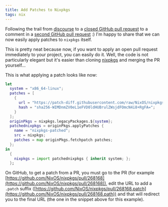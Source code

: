 ```yaml
---
title: Add Patches to Nixpkgs
tags: nix
---
```


Following the trail from [discourse][1] to a [closed GitHub pull request][2] to a comment in a
[second GitHub pull request][3] :) I'm happy to share that we can now easily apply patches to
`nixpkgs` itself.

[1]: https://discourse.nixos.org/t/support-patching-nixpkgs/2737
[2]: https://github.com/NixOS/nixpkgs/pull/59990#issuecomment-1128274552
[3]: https://github.com/NixOS/nixpkgs/pull/142273#issuecomment-948225922

This is pretty neat because now, if you want to apply an open pull request immediately to your
project, you can easily do it. Well, the code is not particularly elegant but it's easier than
cloning [nixpkgs][4] and merging the PR yourself...

[4]: https://github.com/NixOS/nixpkgs

This is what applying a patch looks like now:

```nix
let
  system = "x86_64-linux";
  patches = [
    {
      url = "https://patch-diff.githubusercontent.com/raw/NixOS/nixpkgs/pull/268168.patch";
      hash = "sha256-WIMDnmZV0eL1eFVD0ldHUBrulZWsjdFOmcN4i8+RgFA=";
    }
  ];
  originPkgs = nixpkgs.legacyPackages.${system};
  patchednixpkgs = originPkgs.applyPatches {
    name = "nixpkgs-patched";
    src = nixpkgs;
    patches = map originPkgs.fetchpatch patches;
  };
in
  {
    nixpkgs = import patchednixpkgs { inherit system; };
  };
```

On GitHub, to get a patch from a PR, you must go to the PR (for example
[https://github.com/NixOS/nixpkgs/pull/268168](https://github.com/NixOS/nixpkgs/pull/268168)), edit
the URL to add a `.patch` suffix
([https://github.com/NixOS/nixpkgs/pull/268168.patch](https://github.com/NixOS/nixpkgs/pull/268168.path))
and that will redirect you to the final URL (the one in the snippet above for this example).
